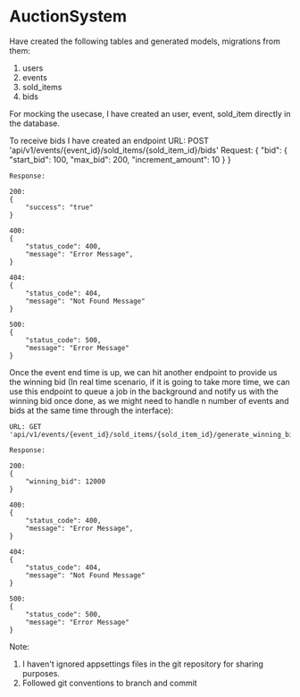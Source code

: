 # AuctionSystem

Have created the following tables and generated models, migrations from them:

1. users
2. events
3. sold_items
4. bids

For mocking the usecase, I have created an user, event, sold_item directly in the database.

To receive bids I have created an endpoint 
    URL: POST 'api/v1/events/{event_id}/sold_items/{sold_item_id}/bids'
    Request: 
    {
        "bid": {
            "start_bid": 100,
            "max_bid": 200,
            "increment_amount": 10
        }
    }

    Response:

    200:
    {
        "success": "true"
    }

    400:
    {
        "status_code": 400,
        "message": "Error Message",
    }

    404:
    {
        "status_code": 404,
        "message": "Not Found Message"
    }

    500:
    {
        "status_code": 500,
        "message": "Error Message"
    }

Once the event end time is up, we can hit another endpoint to provide us the winning bid (In real time scenario, if it is going to take more time, we can use this endpoint to queue a job in the background and notify us with the winning bid once done, as we might need to handle n number of events and bids at the same time through the interface):

    URL: GET 'api/v1/events/{event_id}/sold_items/{sold_item_id}/generate_winning_bid'

    Response:

    200:
    {
        "winning_bid": 12000
    }

    400:
    {
        "status_code": 400,
        "message": "Error Message",
    }

    404:
    {
        "status_code": 404,
        "message": "Not Found Message"
    }

    500:
    {
        "status_code": 500,
        "message": "Error Message"
    }


Note: 
1. I haven't ignored appsettings files in the git repository for sharing purposes.
2. Followed git conventions to branch and commit